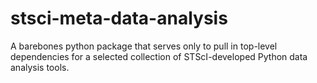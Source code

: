 # stsci-meta-data-analysis

A barebones python package that serves only to pull in top-level dependencies for a selected collection of STScI-developed Python data analysis tools.
